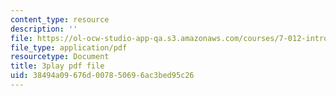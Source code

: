 ```yaml
---
content_type: resource
description: ''
file: https://ol-ocw-studio-app-qa.s3.amazonaws.com/courses/7-012-introduction-to-biology-fall-2004/38494a09676d007850696ac3bed95c26_VTWmccDMlDw.pdf
file_type: application/pdf
resourcetype: Document
title: 3play pdf file
uid: 38494a09-676d-0078-5069-6ac3bed95c26
---
```

